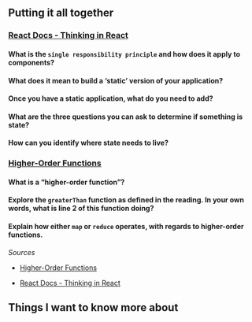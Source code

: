 ##  Putting it all together

### [React Docs - Thinking in React](https://reactjs.org/docs/thinking-in-react.html)

#### What is the `single responsibility principle` and how does it apply to components?

#### What does it mean to build a ‘static’ version of your application?

#### Once you have a static application, what do you need to add?

#### What are the three questions you can ask to determine if something is state?

#### How can you identify where state needs to live?

### [Higher-Order Functions](https://eloquentjavascript.net/05_higher_order.html#h_xxCc98lOBK)

#### What is a “higher-order function”?

#### Explore the `greaterThan` function as defined in the reading. In your own words, what is line 2 of this function doing?

#### Explain how either `map` or `reduce` operates, with regards to higher-order functions.

*Sources*

- [Higher-Order Functions](https://eloquentjavascript.net/05_higher_order.html#h_xxCc98lOBK)

- [React Docs - Thinking in React](https://reactjs.org/docs/thinking-in-react.html)


 ## Things I want to know more about
